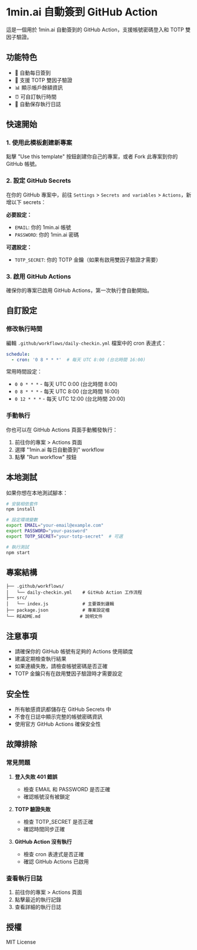 # 1min.ai 自動簽到 GitHub Action

這是一個用於 1min.ai 自動簽到的 GitHub Action，支援帳號密碼登入和 TOTP 雙因子驗證。

## 功能特色

- 🤖 自動每日簽到
- 🔐 支援 TOTP 雙因子驗證
- 📊 顯示帳戶餘額資訊
- ⏰ 可自訂執行時間
- 📝 自動保存執行日誌

## 快速開始

### 1. 使用此模板創建新專案

點擊 "Use this template" 按鈕創建你自己的專案，或者 Fork 此專案到你的 GitHub 帳號。

### 2. 設定 GitHub Secrets

在你的 GitHub 專案中，前往 `Settings` > `Secrets and variables` > `Actions`，新增以下 secrets：

**必要設定：**
- `EMAIL`: 你的 1min.ai 帳號
- `PASSWORD`: 你的 1min.ai 密碼

**可選設定：**
- `TOTP_SECRET`: 你的 TOTP 金鑰（如果有啟用雙因子驗證才需要）

### 3. 啟用 GitHub Actions

確保你的專案已啟用 GitHub Actions，第一次執行會自動開始。

## 自訂設定

### 修改執行時間

編輯 `.github/workflows/daily-checkin.yml` 檔案中的 cron 表達式：

```yaml
schedule:
  - cron: '0 8 * * *'  # 每天 UTC 8:00 (台北時間 16:00)
```

常用時間設定：
- `0 0 * * *` - 每天 UTC 0:00 (台北時間 8:00)
- `0 8 * * *` - 每天 UTC 8:00 (台北時間 16:00)
- `0 12 * * *` - 每天 UTC 12:00 (台北時間 20:00)

### 手動執行

你也可以在 GitHub Actions 頁面手動觸發執行：
1. 前往你的專案 > Actions 頁面
2. 選擇 "1min.ai 每日自動簽到" workflow
3. 點擊 "Run workflow" 按鈕

## 本地測試

如果你想在本地測試腳本：

```bash
# 安裝相依套件
npm install

# 設定環境變數
export EMAIL="your-email@example.com"
export PASSWORD="your-password"
export TOTP_SECRET="your-totp-secret"  # 可選

# 執行測試
npm start
```

## 專案結構

```
├── .github/workflows/
│   └── daily-checkin.yml    # GitHub Action 工作流程
├── src/
│   └── index.js             # 主要簽到邏輯
├── package.json             # 專案設定檔
└── README.md               # 說明文件
```

## 注意事項

- 請確保你的 GitHub 帳號有足夠的 Actions 使用額度
- 建議定期檢查執行結果
- 如果連續失敗，請檢查帳號密碼是否正確
- TOTP 金鑰只有在啟用雙因子驗證時才需要設定

## 安全性

- 所有敏感資訊都儲存在 GitHub Secrets 中
- 不會在日誌中顯示完整的帳號密碼資訊
- 使用官方 GitHub Actions 確保安全性

## 故障排除

### 常見問題

1. **登入失敗 401 錯誤**
   - 檢查 EMAIL 和 PASSWORD 是否正確
   - 確認帳號沒有被鎖定

2. **TOTP 驗證失敗**
   - 檢查 TOTP_SECRET 是否正確
   - 確認時間同步正確

3. **GitHub Action 沒有執行**
   - 檢查 cron 表達式是否正確
   - 確認 GitHub Actions 已啟用

### 查看執行日誌

1. 前往你的專案 > Actions 頁面
2. 點擊最近的執行記錄
3. 查看詳細的執行日誌

## 授權

MIT License
